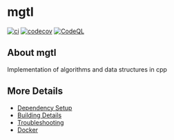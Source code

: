 # mgtl

[![ci](https://github.com/MenosGrandes/mgtl/actions/workflows/ci.yml/badge.svg)](https://github.com/MenosGrandes/mgtl/actions/workflows/ci.yml)
[![codecov](https://codecov.io/gh/MenosGrandes/mgtl/branch/main/graph/badge.svg)](https://codecov.io/gh/MenosGrandes/mgtl)
[![CodeQL](https://github.com/MenosGrandes/mgtl/actions/workflows/codeql-analysis.yml/badge.svg)](https://github.com/MenosGrandes/mgtl/actions/workflows/codeql-analysis.yml)

## About mgtl
Implementation of algorithms and data structures in cpp


## More Details

 * [Dependency Setup](README_dependencies.md)
 * [Building Details](README_building.md)
 * [Troubleshooting](README_troubleshooting.md)
 * [Docker](README_docker.md)

